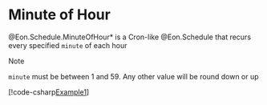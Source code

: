﻿# Minute of Hour

@Eon.Schedule.MinuteOfHour* is a Cron-like @Eon.Schedule that recurs every
specified `minute` of each hour

> [!NOTE]
> `minute` must be between 1 and 59. Any other value will be round down or up

[!code-csharp[Example1](../../../Eon.Tests/Examples/MinuteOfHourTests.cs#Example1)]
